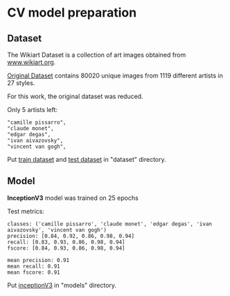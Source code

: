 # CV model preparation 

## Dataset
The Wikiart Dataset is a collection of art images obtained from www.wikiart.org.

[Original Dataset](https://www.kaggle.com/datasets/steubk/wikiart/data) contains 80020 unique images from 1119 different artists in 27 styles.

For this work, the original dataset was reduced.

Only 5 artists left:

    "camille pissarro",
    "claude monet",
    "edgar degas",
    "ivan aivazovsky",   
    "vincent van gogh",

Put [train dataset](https://drive.google.com/file/d/1PbmAYTS0EVYwBK9mTTNmvr-ngK85kBxR/view?usp=sharing) and [test dataset](https://drive.google.com/file/d/1O2n5LCYwE88QNBTfl8jBAPqRDZrG8NHn/view?usp=sharing) in "dataset" directory.

## Model

**InceptionV3** model was trained on 25 epochs

Test metrics:

    classes: ('camille pissarro', 'claude monet', 'edgar degas', 'ivan aivazovsky', 'vincent van gogh')
    precision: [0.84, 0.92, 0.86, 0.98, 0.94]
    recall: [0.83, 0.93, 0.86, 0.98, 0.94]
    fscore: [0.84, 0.93, 0.86, 0.98, 0.94]

    mean precision: 0.91
    mean recall: 0.91
    mean fscore: 0.91

Put [inceptionV3](https://drive.google.com/file/d/1PX24dwQyEKfwcCWMAT5EFV_a3gRYgAMC/view?usp=sharing) in "models" directory.
